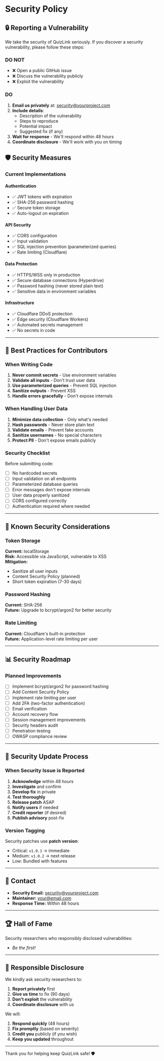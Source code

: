 # Security Policy

## 🔒 Reporting a Vulnerability

We take the security of QuizLink seriously. If you discover a security vulnerability, please follow these steps:

### DO NOT

- ❌ Open a public GitHub issue
- ❌ Discuss the vulnerability publicly
- ❌ Exploit the vulnerability

### DO

1. **Email us privately** at: security@yourproject.com
2. **Include details**:
   - Description of the vulnerability
   - Steps to reproduce
   - Potential impact
   - Suggested fix (if any)
3. **Wait for response** - We'll respond within 48 hours
4. **Coordinate disclosure** - We'll work with you on timing

## 🛡️ Security Measures

### Current Implementations

#### Authentication

- ✅ JWT tokens with expiration
- ✅ SHA-256 password hashing
- ✅ Secure token storage
- ✅ Auto-logout on expiration

#### API Security

- ✅ CORS configuration
- ✅ Input validation
- ✅ SQL injection prevention (parameterized queries)
- ✅ Rate limiting (Cloudflare)

#### Data Protection

- ✅ HTTPS/WSS only in production
- ✅ Secure database connections (Hyperdrive)
- ✅ Password hashing (never stored plain text)
- ✅ Sensitive data in environment variables

#### Infrastructure

- ✅ Cloudflare DDoS protection
- ✅ Edge security (Cloudflare Workers)
- ✅ Automated secrets management
- ✅ No secrets in code

---

## 🔐 Best Practices for Contributors

### When Writing Code

1. **Never commit secrets** - Use environment variables
2. **Validate all inputs** - Don't trust user data
3. **Use parameterized queries** - Prevent SQL injection
4. **Sanitize outputs** - Prevent XSS
5. **Handle errors gracefully** - Don't expose internals

### When Handling User Data

1. **Minimize data collection** - Only what's needed
2. **Hash passwords** - Never store plain text
3. **Validate emails** - Prevent fake accounts
4. **Sanitize usernames** - No special characters
5. **Protect PII** - Don't expose emails publicly

### Security Checklist

Before submitting code:

- [ ] No hardcoded secrets
- [ ] Input validation on all endpoints
- [ ] Parameterized database queries
- [ ] Error messages don't expose internals
- [ ] User data properly sanitized
- [ ] CORS configured correctly
- [ ] Authentication required where needed

---

## 🚨 Known Security Considerations

### Token Storage

**Current:** localStorage  
**Risk:** Accessible via JavaScript, vulnerable to XSS  
**Mitigation:**

- Sanitize all user inputs
- Content Security Policy (planned)
- Short token expiration (7-30 days)

### Password Hashing

**Current:** SHA-256  
**Future:** Upgrade to bcrypt/argon2 for better security

### Rate Limiting

**Current:** Cloudflare's built-in protection  
**Future:** Application-level rate limiting per user

---

## 📊 Security Roadmap

### Planned Improvements

- [ ] Implement bcrypt/argon2 for password hashing
- [ ] Add Content Security Policy
- [ ] Implement rate limiting per user
- [ ] Add 2FA (two-factor authentication)
- [ ] Email verification
- [ ] Account recovery flow
- [ ] Session management improvements
- [ ] Security headers audit
- [ ] Penetration testing
- [ ] OWASP compliance review

---

## 🔄 Security Update Process

### When Security Issue is Reported

1. **Acknowledge** within 48 hours
2. **Investigate** and confirm
3. **Develop fix** in private
4. **Test thoroughly**
5. **Release patch** ASAP
6. **Notify users** if needed
7. **Credit reporter** (if desired)
8. **Publish advisory** post-fix

### Version Tagging

Security patches use **patch version**:

- Critical: `v1.0.1` → immediate
- Medium: `v1.0.2` → next release
- Low: Bundled with features

---

## 📧 Contact

- **Security Email:** security@yourproject.com
- **Maintainer:** your@email.com
- **Response Time:** Within 48 hours

---

## 🏆 Hall of Fame

Security researchers who responsibly disclosed vulnerabilities:

<!-- Contributors will be listed here -->

- _Be the first!_

---

## 📜 Responsible Disclosure

We kindly ask security researchers to:

1. **Report privately** first
2. **Give us time** to fix (90 days)
3. **Don't exploit** the vulnerability
4. **Coordinate disclosure** with us

We will:

1. **Respond quickly** (48 hours)
2. **Fix promptly** (based on severity)
3. **Credit you** publicly (if you wish)
4. **Keep you updated** throughout

---

Thank you for helping keep QuizLink safe! 🛡️
